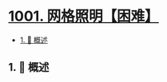 # [1001. 网格照明【困难】](https://github.com/tnotesjs/TNotes.leetcode/tree/main/notes/1001.%20%E7%BD%91%E6%A0%BC%E7%85%A7%E6%98%8E%E3%80%90%E5%9B%B0%E9%9A%BE%E3%80%91)

<!-- region:toc -->

- [1. 📝 概述](#1--概述)

<!-- endregion:toc -->

## 1. 📝 概述
